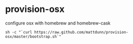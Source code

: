 provision-osx
=============

configure osx with homebrew and homebrew-cask

    sh -c "`curl https://raw.github.com/mattdunn/provision-osx/master/bootstrap.sh`"
